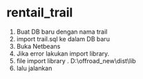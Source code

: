 # rentail_trail

1. Buat DB baru dengan nama trail
2. import trail.sql ke dalam DB baru
3. Buka Netbeans
4. Jika error lakukan import library.
5. file import library . D:\offroad_new\dist\lib
6. lalu jalankan
